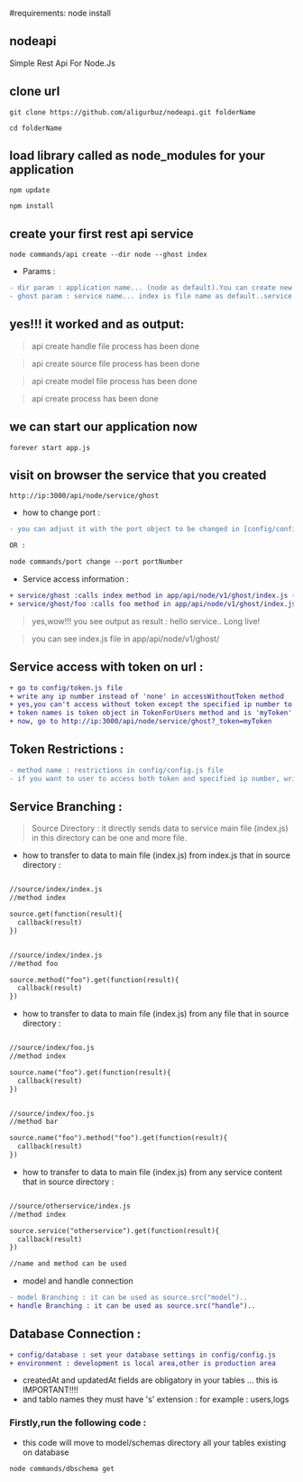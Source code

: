 #requirements:
node install

## nodeapi
Simple Rest Api For Node.Js

## clone url

```
git clone https://github.com/aligurbuz/nodeapi.git folderName

cd folderName

```

## load library called as node_modules for your application

```
npm update

npm install

```

## create your first rest api service

```
node commands/api create --dir node --ghost index

```

* Params :

```diff
- dir param : application name... (node as default).You can create new application name as appname/v1 in app/api
- ghost param : service name... index is file name as default..service wants as obligatory for access (http://ip:3000/api/node/service/ghost)

```


## yes!!! it worked and as output:

> api create handle file process has been done

> api create source file process has been done

> api create model file process has been done

> api create process has been done


## we can start our application now

```
forever start app.js

```



## visit on browser the service that you created

```
http://ip:3000/api/node/service/ghost

```


* how to change port :

```diff
- you can adjust it with the port object to be changed in [config/config.js] file

OR :

node commands/port change --port portNumber

```

* Service access information :

```diff
+ service/ghost :calls index method in app/api/node/v1/ghost/index.js (actually it is service/ghost/index)
+ service/ghost/foo :calls foo method in app/api/node/v1/ghost/index.js

```

>yes,wow!!! you see output as result : hello service.. Long live!

>you can see index.js file in app/api/node/v1/ghost/


## Service access with token on url :

```diff
+ go to config/token.js file
+ write any ip number instead of 'none' in accessWithoutToken method
+ yes,you can't access without token except the specified ip number to service any more
+ token names is token object in TokenForUsers method and is 'myToken' as default
+ now, go to http://ip:3000/api/node/service/ghost?_token=myToken

```


## Token Restrictions :

```diff
- method name : restrictions in config/config.js file
- if you want to user to access both token and specified ip number, write token name to none object restrictions method and change it's ip

```

## Service Branching :

> Source Directory : it directly sends data to service main file (index.js)
> in this directory can be one and more file.

* how to transfer to data to main file (index.js) from index.js that in source directory :

```diff

//source/index/index.js
//method index

source.get(function(result){
  callback(result)
})


//source/index/index.js
//method foo

source.method("foo").get(function(result){
  callback(result)
})

```



* how to transfer to data to main file (index.js) from any file that in source directory :

```diff

//source/index/foo.js
//method index

source.name("foo").get(function(result){
  callback(result)
})


//source/index/foo.js
//method bar

source.name("foo").method("foo").get(function(result){
  callback(result)
})

```


* how to transfer to data to main file (index.js) from any service content that in source directory :

```diff

//source/otherservice/index.js
//method index

source.service("otherservice").get(function(result){
  callback(result)
})

//name and method can be used

```

* model and handle connection

```diff
- model Branching : it can be used as source.src("model")..
+ handle Branching : it can be used as source.src("handle")..

```


## Database Connection :

```diff
+ config/database : set your database settings in config/config.js
+ environment : development is local area,other is production area

```

* createdAt and updatedAt fields are obligatory in your tables ... this is IMPORTANT!!!!
* and tablo names they must have 's' extension : for example : users,logs


### Firstly,run the following code :
* this code will move to model/schemas directory all your tables existing on database

```
node commands/dbschema get

```
